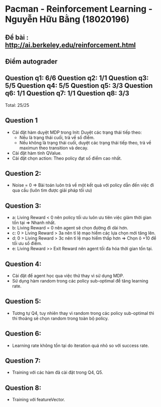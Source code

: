 # Pacman - Reinforcement Learning - Nguyễn Hữu Bằng (18020196)
## Đề bài :  http://ai.berkeley.edu/reinforcement.html

## Điểm autograder
Question q1: 6/6
Question q2: 1/1
Question q3: 5/5
Question q4: 5/5
Question q5: 3/3
Question q6: 1/1
Question q7: 1/1
Question q8: 3/3
------------------
Total: 25/25
## Question 1 
- Cài đặt hàm duyệt MDP trong Init: Duyệt các trạng thái tiếp theo:
    + Nếu là trạng thái cuối, trả về số điểm.
    + Nếu không là trạng thái cuối, duyệt các trạng thái tiếp theo, trả về maximun theo transition và decay.
- Cài đặt hàm tính QValue.
- Cài đặt chọn action: Theo policy đạt số điểm cao nhất.
## Question 2:
- Noise = 0 => Bài toán luôn trả về một kết quả với policy dẫn đến việc đi qua cầu (luôn tìm được giải pháp tối ưu)
## Question 3:
- a: Living Reward < 0 nên policy tối ưu luôn ưu tiên việc giảm thời gian tồn tại => Nhanh nhất.
- b: Living Reward = 0 nên agent sẽ chọn đường đi dài hơn.
- c: 0 > Living Reward > 3a nên tỉ lệ mạo hiểm các lựa chọn mới tăng lên.
- d: 0 > Living Reward > 3c nên tỉ lệ mạo hiểm thấp hơn => Chọn ô +10 để tối ưu số điểm.
- e: Living Reward >> Exit Reward nên agent tối đa hóa thời gian tồn tại.
## Question 4:
- Cài đặt để agent học qua việc thử thay vì sử dụng MDP.
- Sử dụng hàm random trong các policy sub-optimal để tăng learning rate.
## Question 5:
- Tương tự Q4, tuy nhiên thay vì random trong các policy sub-optimal thì thi thoảng sẽ chọn random trong toàn bộ policy.
## Question 6:
- Learning rate không tồn tại do iteration quá nhỏ so với success rate.
## Question 7:
- Training với các hàm đã cài đặt trong Q4, Q5.
## Question 8:
- Training với featureVector.